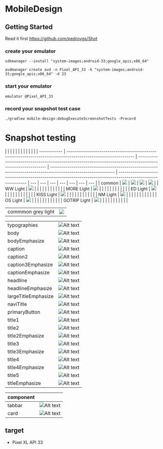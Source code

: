 # MobileDesign

## Getting Started

Read it first https://github.com/pedrovgs/Shot

### create your emulator

```
sdkmanager --install "system-images;android-33;google_apis;x86_64"

avdmanager create avd -n Pixel_API_33 -k "system-images;android-33;google_apis;x86_64" -d 23

```

### start your emulator

`emulator @Pixel_API_33`

### record your snapshot test case

`./gradlew mobile-design:debugExecuteScreenshotTests -Precord`

# Snapshot testing

|              |                                                                                                                  |                                                                                                               |                                                                                                                 |                                                                                                               |     |     |     |     |     |     |
| ------------ | ---------------------------------------------------------------------------------------------------------------- | ------------------------------------------------------------------------------------------------------------- | --------------------------------------------------------------------------------------------------------------- | ------------------------------------------------------------------------------------------------------------- | --- | --- | --- | --- | --- | --- | --- |
| common       | ![](app/screenshots/debug/com.nmg.mobiledesignlibrary.ColorItemScreenshotTests_test_color_Alert_snapshot.png)    | ![](app/screenshots/debug/com.nmg.mobiledesignlibrary.ColorItemScreenshotTests_test_color_Black_snapshot.png) | ![](app/screenshots/debug/com.nmg.mobiledesignlibrary.ColorItemScreenshotTests_test_color_Success_snapshot.png) | ![](app/screenshots/debug/com.nmg.mobiledesignlibrary.ColorItemScreenshotTests_test_color_White_snapshot.png) |
| WW Light     | ![](app/screenshots/debug/com.nmg.mobiledesignlibrary.ColorItemScreenshotTests_test_color_WW_snapshot.png)       |                                                                                                               |                                                                                                                 |                                                                                                               |     |     |     |     |     |     |     |
| MORE Light   | ![](app/screenshots/debug/com.nmg.mobiledesignlibrary.ColorItemScreenshotTests_test_color_MORE_snapshot.png)     |                                                                                                               |                                                                                                                 |                                                                                                               |     |     |     |     |     |     |     |
| ED Light     | ![](app/screenshots/debug/com.nmg.mobiledesignlibrary.ColorItemScreenshotTests_test_color_ED_snapshot.png)       |                                                                                                               |                                                                                                                 |                                                                                                               |     |     |     |     |     |     |     |
| KISS Light   | ![](app/screenshots/debug/com.nmg.mobiledesignlibrary.ColorItemScreenshotTests_test_color_KISS_snapshot.png)     |                                                                                                               |                                                                                                                 |                                                                                                               |     |     |     |     |     |     |     |
| NM Light     | ![](app/screenshots/debug/com.nmg.mobiledesignlibrary.ColorItemScreenshotTests_test_color_NM_snapshot.png)       |                                                                                                               |                                                                                                                 |                                                                                                               |     |     |     |     |     |     |     |
| OS Light     | ![](app/screenshots/debug/com.nmg.mobiledesignlflutteibrary.ColorItemScreenshotTests_test_color_OS_snapshot.png) |                                                                                                               |                                                                                                                 |                                                                                                               |     |     |     |     |     |     |     |
| GOTRIP Light | ![](app/screenshots/debug/com.nmg.mobiledesignlibrary.ColorItemScreenshotTests_test_color_GOTRIP_snapshot.png)   |                                                                                                               |                                                                                                                 |                                                                                                               |     |     |     |     |     |     |     |

|                    |                                                                                                       |
| ------------------ | ----------------------------------------------------------------------------------------------------- |
| commmon grey light | ![](app/screenshots/debug/com.nmg.mobiledesignlibrary.ColorItemScreenshotTests_test_color_common.png) |

|                     |                                                                                                                               |
| ------------------- | ----------------------------------------------------------------------------------------------------------------------------- |
| typographies        | ![Alt text](mobile-design/screenshots/debug/com.nmg.mobile.design.typographytest.TypographyTest_test_typographies.png)        |
| body                | ![Alt text](mobile-design/screenshots/debug/com.nmg.mobile.design.typographytest.TypographyTest_test_body.png)                |
| bodyEmphasize       | ![Alt text](mobile-design/screenshots/debug/com.nmg.mobile.design.typographytest.TypographyTest_test_bodyEmphasize.png)       |
| caption             | ![Alt text](mobile-design/screenshots/debug/com.nmg.mobile.design.typographytest.TypographyTest_test_caption.png)             |
| caption2            | ![Alt text](mobile-design/screenshots/debug/com.nmg.mobile.design.typographytest.TypographyTest_test_caption2.png)            |
| caption3Emphasize   | ![Alt text](mobile-design/screenshots/debug/com.nmg.mobile.design.typographytest.TypographyTest_test_caption3Emphasize.png)   |
| captionEmphasize    | ![Alt text](mobile-design/screenshots/debug/com.nmg.mobile.design.typographytest.TypographyTest_test_captionEmphasize.png)    |
| headline            | ![Alt text](mobile-design/screenshots/debug/com.nmg.mobile.design.typographytest.TypographyTest_test_headline.png)            |
| headlineEmphasize   | ![Alt text](mobile-design/screenshots/debug/com.nmg.mobile.design.typographytest.TypographyTest_test_headlineEmphasize.png)   |
| largeTitleEmphasize | ![Alt text](mobile-design/screenshots/debug/com.nmg.mobile.design.typographytest.TypographyTest_test_largeTitleEmphasize.png) |
| naviTitle           | ![Alt text](mobile-design/screenshots/debug/com.nmg.mobile.design.typographytest.TypographyTest_test_naviTitle.png)           |
| primaryButton       | ![Alt text](mobile-design/screenshots/debug/com.nmg.mobile.design.typographytest.TypographyTest_test_primaryButton.png)       |
| title1              | ![Alt text](mobile-design/screenshots/debug/com.nmg.mobile.design.typographytest.TypographyTest_test_title1.png)              |
| title2              | ![Alt text](mobile-design/screenshots/debug/com.nmg.mobile.design.typographytest.TypographyTest_test_title2.png)              |
| title2Emphasize     | ![Alt text](mobile-design/screenshots/debug/com.nmg.mobile.design.typographytest.TypographyTest_test_title2Emphasize.png)     |
| title3              | ![Alt text](mobile-design/screenshots/debug/com.nmg.mobile.design.typographytest.TypographyTest_test_title3.png)              |
| title3Emphasize     | ![Alt text](mobile-design/screenshots/debug/com.nmg.mobile.design.typographytest.TypographyTest_test_title3Emphasize.png)     |
| title4              | ![Alt text](mobile-design/screenshots/debug/com.nmg.mobile.design.typographytest.TypographyTest_test_title4.png)              |
| title4Emphasize     | ![Alt text](mobile-design/screenshots/debug/com.nmg.mobile.design.typographytest.TypographyTest_test_title4Emphasize.png)     |
| title5              | ![Alt text](mobile-design/screenshots/debug/com.nmg.mobile.design.typographytest.TypographyTest_test_title5.png)              |
| titleEmphasize      | ![Alt text](mobile-design/screenshots/debug/com.nmg.mobile.design.typographytest.TypographyTest_test_titleEmphasize.png)      |

| component |                                                                                                                |
| --------- | -------------------------------------------------------------------------------------------------------------- |
| tabbar    | ![Alt text](mobile-design/screenshots/debug/com.nmg.mobile.design.tabbartest.ChipGroupTest_test_ChipGroup.png) |
| card      | ![Alt text](mobile-design/screenshots/debug/com.nmg.mobile.design.cardview.CardViewTest_test_CardView.png)     |

## target

- Pixel XL API 33
